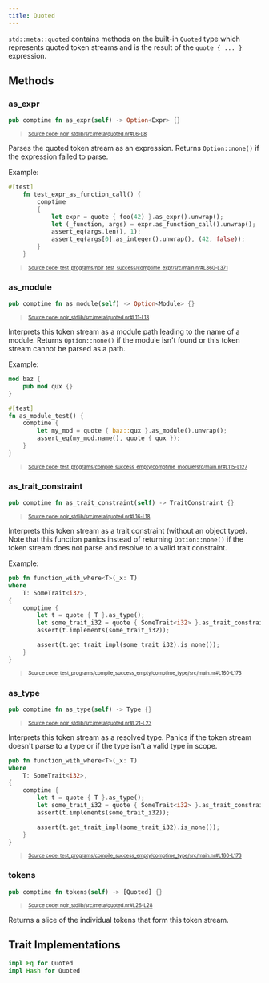 ```yaml
---
title: Quoted
---
```


`std::meta::quoted` contains methods on the built-in `Quoted` type which represents
quoted token streams and is the result of the `quote { ... }` expression.

## Methods

### as_expr

```rust title="as_expr" showLineNumbers 
pub comptime fn as_expr(self) -> Option<Expr> {}
```
> <sup><sub><a href="https://github.com/noir-lang/noir/blob/master/noir_stdlib/src/meta/quoted.nr#L6-L8" target="_blank" rel="noopener noreferrer">Source code: noir_stdlib/src/meta/quoted.nr#L6-L8</a></sub></sup>


Parses the quoted token stream as an expression. Returns `Option::none()` if
the expression failed to parse.

Example:

```rust title="as_expr_example" showLineNumbers 
#[test]
    fn test_expr_as_function_call() {
        comptime
        {
            let expr = quote { foo(42) }.as_expr().unwrap();
            let (_function, args) = expr.as_function_call().unwrap();
            assert_eq(args.len(), 1);
            assert_eq(args[0].as_integer().unwrap(), (42, false));
        }
    }
```
> <sup><sub><a href="https://github.com/noir-lang/noir/blob/master/test_programs/noir_test_success/comptime_expr/src/main.nr#L360-L371" target="_blank" rel="noopener noreferrer">Source code: test_programs/noir_test_success/comptime_expr/src/main.nr#L360-L371</a></sub></sup>


### as_module

```rust title="as_module" showLineNumbers 
pub comptime fn as_module(self) -> Option<Module> {}
```
> <sup><sub><a href="https://github.com/noir-lang/noir/blob/master/noir_stdlib/src/meta/quoted.nr#L11-L13" target="_blank" rel="noopener noreferrer">Source code: noir_stdlib/src/meta/quoted.nr#L11-L13</a></sub></sup>


Interprets this token stream as a module path leading to the name of a module.
Returns `Option::none()` if the module isn't found or this token stream cannot be parsed as a path.

Example:

```rust title="as_module_example" showLineNumbers 
mod baz {
    pub mod qux {}
}

#[test]
fn as_module_test() {
    comptime {
        let my_mod = quote { baz::qux }.as_module().unwrap();
        assert_eq(my_mod.name(), quote { qux });
    }
}
```
> <sup><sub><a href="https://github.com/noir-lang/noir/blob/master/test_programs/compile_success_empty/comptime_module/src/main.nr#L115-L127" target="_blank" rel="noopener noreferrer">Source code: test_programs/compile_success_empty/comptime_module/src/main.nr#L115-L127</a></sub></sup>


### as_trait_constraint

```rust title="as_trait_constraint" showLineNumbers 
pub comptime fn as_trait_constraint(self) -> TraitConstraint {}
```
> <sup><sub><a href="https://github.com/noir-lang/noir/blob/master/noir_stdlib/src/meta/quoted.nr#L16-L18" target="_blank" rel="noopener noreferrer">Source code: noir_stdlib/src/meta/quoted.nr#L16-L18</a></sub></sup>


Interprets this token stream as a trait constraint (without an object type).
Note that this function panics instead of returning `Option::none()` if the token
stream does not parse and resolve to a valid trait constraint.

Example:

```rust title="implements_example" showLineNumbers 
pub fn function_with_where<T>(_x: T)
where
    T: SomeTrait<i32>,
{
    comptime {
        let t = quote { T }.as_type();
        let some_trait_i32 = quote { SomeTrait<i32> }.as_trait_constraint();
        assert(t.implements(some_trait_i32));

        assert(t.get_trait_impl(some_trait_i32).is_none());
    }
}
```
> <sup><sub><a href="https://github.com/noir-lang/noir/blob/master/test_programs/compile_success_empty/comptime_type/src/main.nr#L160-L173" target="_blank" rel="noopener noreferrer">Source code: test_programs/compile_success_empty/comptime_type/src/main.nr#L160-L173</a></sub></sup>


### as_type

```rust title="as_type" showLineNumbers 
pub comptime fn as_type(self) -> Type {}
```
> <sup><sub><a href="https://github.com/noir-lang/noir/blob/master/noir_stdlib/src/meta/quoted.nr#L21-L23" target="_blank" rel="noopener noreferrer">Source code: noir_stdlib/src/meta/quoted.nr#L21-L23</a></sub></sup>


Interprets this token stream as a resolved type. Panics if the token
stream doesn't parse to a type or if the type isn't a valid type in scope.

```rust title="implements_example" showLineNumbers 
pub fn function_with_where<T>(_x: T)
where
    T: SomeTrait<i32>,
{
    comptime {
        let t = quote { T }.as_type();
        let some_trait_i32 = quote { SomeTrait<i32> }.as_trait_constraint();
        assert(t.implements(some_trait_i32));

        assert(t.get_trait_impl(some_trait_i32).is_none());
    }
}
```
> <sup><sub><a href="https://github.com/noir-lang/noir/blob/master/test_programs/compile_success_empty/comptime_type/src/main.nr#L160-L173" target="_blank" rel="noopener noreferrer">Source code: test_programs/compile_success_empty/comptime_type/src/main.nr#L160-L173</a></sub></sup>


### tokens

```rust title="tokens" showLineNumbers 
pub comptime fn tokens(self) -> [Quoted] {}
```
> <sup><sub><a href="https://github.com/noir-lang/noir/blob/master/noir_stdlib/src/meta/quoted.nr#L26-L28" target="_blank" rel="noopener noreferrer">Source code: noir_stdlib/src/meta/quoted.nr#L26-L28</a></sub></sup>


Returns a slice of the individual tokens that form this token stream.

## Trait Implementations

```rust
impl Eq for Quoted
impl Hash for Quoted
```

